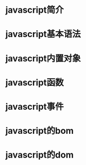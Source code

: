 <h1>javascript简介</h1>

<h1>javascript基本语法</h1>

<h1>javascript内置对象</h1>

<h1>javascript函数</h1>

<h1>javascript事件</h1>

<h1>javascript的bom</h1>

<h1>javascript的dom</h1>